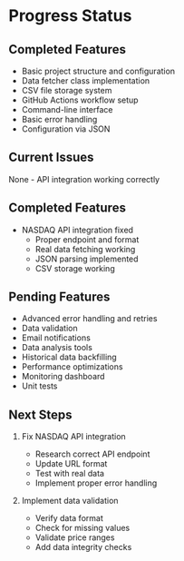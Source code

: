 # Progress Status

## Completed Features
- Basic project structure and configuration
- Data fetcher class implementation
- CSV file storage system
- GitHub Actions workflow setup
- Command-line interface
- Basic error handling
- Configuration via JSON

## Current Issues
None - API integration working correctly

## Completed Features
- NASDAQ API integration fixed
  - Proper endpoint and format
  - Real data fetching working
  - JSON parsing implemented
  - CSV storage working

## Pending Features
- Advanced error handling and retries
- Data validation
- Email notifications
- Data analysis tools
- Historical data backfilling
- Performance optimizations
- Monitoring dashboard
- Unit tests

## Next Steps
1. Fix NASDAQ API integration
   - Research correct API endpoint
   - Update URL format
   - Test with real data
   - Implement proper error handling

2. Implement data validation
   - Verify data format
   - Check for missing values
   - Validate price ranges
   - Add data integrity checks
